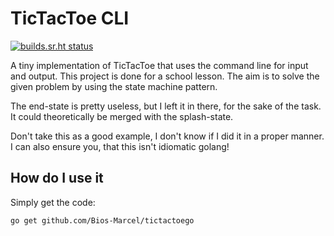 # TicTacToe CLI

[![builds.sr.ht status](https://builds.sr.ht/~biosmarcel/tictactoecli/arch.yml.svg)](https://builds.sr.ht/~biosmarcel/tictactoecli/arch.yml?)

A tiny implementation of TicTacToe that uses the command line for input and
output. This project is done for a school lesson. The aim is to solve
the given problem by using the state machine pattern.


The end-state is pretty useless, but I left it in there, for the sake of
the task. It could theoretically be merged with the splash-state.

Don't take this as a good example, I don't know if I did it in a proper
manner. I can also ensure you, that this isn't idiomatic golang!

## How do I use it

Simply get the code:

```shell
go get github.com/Bios-Marcel/tictactoego
```
